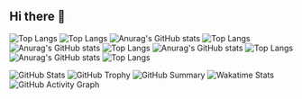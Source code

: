 ## Hi there 👋

<!--
**RaffaFS/RaffaFS** is a ✨ _special_ ✨ repository because its `README.md` (this file) appears on your GitHub profile.

Here are some ideas to get you started:

- 🔭 I’m currently working on ...
- 🌱 I’m currently learning ...
- 👯 I’m looking to collaborate on ...
- 🤔 I’m looking for help with ...
- 💬 Ask me about ...
- 📫 How to reach me: ...
- 😄 Pronouns: ...
- ⚡ Fun fact: ...
-->

![Top Langs](https://github-readme-stats.vercel.app/api/top-langs/?username=raffafs)
![Top Langs](https://github-readme-stats.vercel.app/api/top-langs/?username=raffafs&layout=compact)
![Anurag's GitHub stats](https://github-readme-stats.vercel.app/api?username=raffafs&show_icons=true&theme=dark)
![Top Langs](https://github-readme-stats.vercel.app/api/top-langs/?username=raffafs&layout=compact&theme=dark)
![Anurag's GitHub stats](https://github-readme-stats.vercel.app/api?username=raffafs&show_icons=true&theme=dracula)
![Top Langs](https://github-readme-stats.vercel.app/api/top-langs/?username=raffafs&layout=compact&theme=dracula)
![Anurag's GitHub stats](https://github-readme-stats.vercel.app/api?username=raffafs&show_icons=true&theme=gotham)
![Top Langs](https://github-readme-stats.vercel.app/api/top-langs/?username=raffafs&layout=compact&theme=gotham)
![Anurag's GitHub stats](https://github-readme-stats.vercel.app/api?username=raffafs&show_icons=true&theme=holi)
![Top Langs](https://github-readme-stats.vercel.app/api/top-langs/?username=raffafs&layout=compact&theme=holi)

![GitHub Stats](https://github-readme-stats.vercel.app/api?username=raffafs&show_icons=true&theme=radical)
![GitHub Trophy](https://github-profile-trophy.vercel.app/?username=raffafs&theme=onedark)
![GitHub Summary](https://github-profile-summary-cards.vercel.app/api/cards/profile-details?username=raffafs&theme=github)
![Wakatime Stats](https://github-readme-stats.vercel.app/api/wakatime?username=raffafs)
![GitHub Activity Graph](https://github-readme-activity-graph.cyclic.app/graph?username=raffafs&theme=github)


